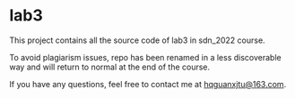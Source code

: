# lab3
This project contains all the source code of lab3 in sdn_2022 course.

To avoid plagiarism issues, repo has been renamed in a less discoverable way and will return to normal at the end of the course.

If you have any questions, feel free to contact me at hqguanxjtu@163.com.

